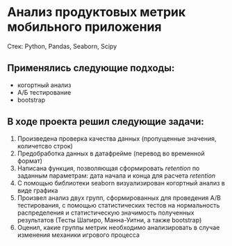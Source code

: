 # Анализ продуктовых метрик мобильного приложения

Стек:
Python, Pandas, Seaborn, Scipy

## Применялись следующие подходы:
* когортный анализ
* А/Б тестирование
* bootstrap  
## В ходе проекта решил следующие задачи:  
1. Произведена проверка качества данных (пропущенные значения, количетсво строк)  
2. Предобработка данных в датафрейме (перевод во временной формат)  
3. Написана функция, позволяющая сформировать *retention* по заданным параметрам: дата начала и конца для расчета *retention*  
4. С помощью библиотеки seaborn визуализирован когортный анализ в виде графика  
5. Произвел анализ двух групп, сформированных для проведения А/B тестирования, с помощью статистических тестов на нормальность распределения и статистическую значимость полученных результатов (Тесты Шапиро, Манна-Уитни, а также bootstrap)  
6. Оценил, какие группы метрик необходимо анализировать в случае изменения механики игрового процесса  
